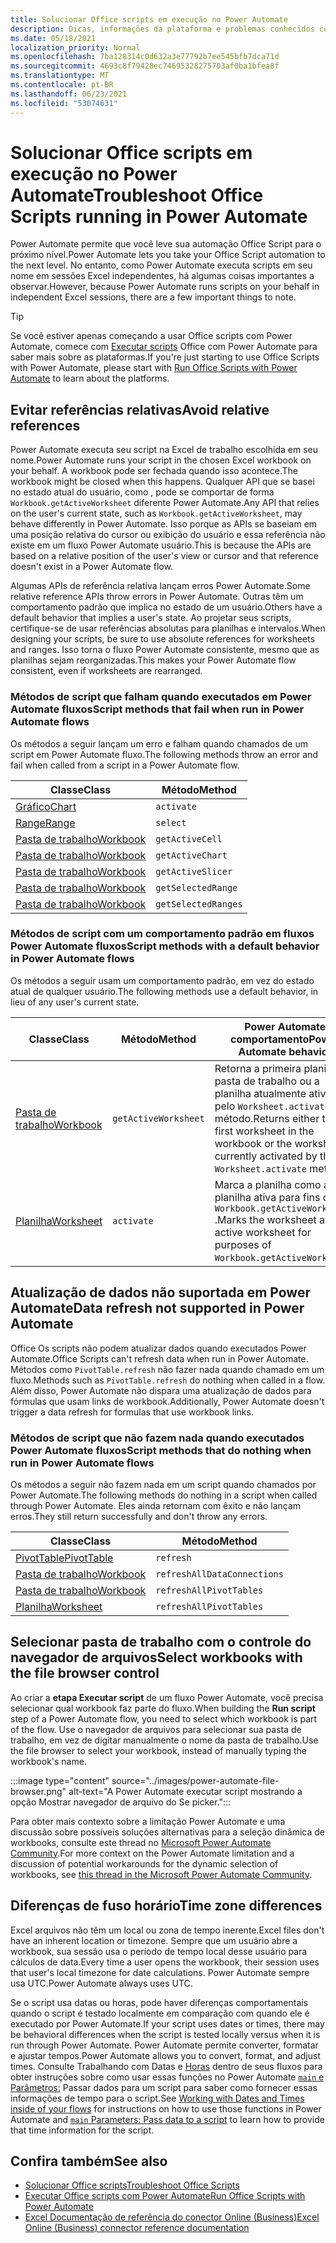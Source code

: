 ```yaml
---
title: Solucionar Office scripts em execução no Power Automate
description: Dicas, informações da plataforma e problemas conhecidos com a integração entre Office Scripts e Power Automate.
ms.date: 05/18/2021
localization_priority: Normal
ms.openlocfilehash: 7ba128314c0d632a3e77792b7ee545bfb7dca71d
ms.sourcegitcommit: 4693c8f79428ec74695328275703af0ba1bfea8f
ms.translationtype: MT
ms.contentlocale: pt-BR
ms.lasthandoff: 06/23/2021
ms.locfileid: "53074631"
---
```

# <a name="troubleshoot-office-scripts-running-in-power-automate"></a><span data-ttu-id="ef3a7-103">Solucionar Office scripts em execução no Power Automate</span><span class="sxs-lookup"><span data-stu-id="ef3a7-103">Troubleshoot Office Scripts running in Power Automate</span></span>

<span data-ttu-id="ef3a7-104">Power Automate permite que você leve sua automação Office Script para o próximo nível.</span><span class="sxs-lookup"><span data-stu-id="ef3a7-104">Power Automate lets you take your Office Script automation to the next level.</span></span> <span data-ttu-id="ef3a7-105">No entanto, como Power Automate executa scripts em seu nome em sessões Excel independentes, há algumas coisas importantes a observar.</span><span class="sxs-lookup"><span data-stu-id="ef3a7-105">However, because Power Automate runs scripts on your behalf in independent Excel sessions, there are a few important things to note.</span></span>

> [!TIP]
> <span data-ttu-id="ef3a7-106">Se você estiver apenas começando a usar Office scripts com Power Automate, comece com [Executar scripts](../develop/power-automate-integration.md) Office com Power Automate para saber mais sobre as plataformas.</span><span class="sxs-lookup"><span data-stu-id="ef3a7-106">If you're just starting to use Office Scripts with Power Automate, please start with [Run Office Scripts with Power Automate](../develop/power-automate-integration.md) to learn about the platforms.</span></span>

## <a name="avoid-relative-references"></a><span data-ttu-id="ef3a7-107">Evitar referências relativas</span><span class="sxs-lookup"><span data-stu-id="ef3a7-107">Avoid relative references</span></span>

<span data-ttu-id="ef3a7-108">Power Automate executa seu script na Excel de trabalho escolhida em seu nome.</span><span class="sxs-lookup"><span data-stu-id="ef3a7-108">Power Automate runs your script in the chosen Excel workbook on your behalf.</span></span> <span data-ttu-id="ef3a7-109">A workbook pode ser fechada quando isso acontece.</span><span class="sxs-lookup"><span data-stu-id="ef3a7-109">The workbook might be closed when this happens.</span></span> <span data-ttu-id="ef3a7-110">Qualquer API que se basei no estado atual do usuário, como , pode se comportar de forma `Workbook.getActiveWorksheet` diferente Power Automate.</span><span class="sxs-lookup"><span data-stu-id="ef3a7-110">Any API that relies on the user's current state, such as `Workbook.getActiveWorksheet`, may behave differently in Power Automate.</span></span> <span data-ttu-id="ef3a7-111">Isso porque as APIs se baseiam em uma posição relativa do cursor ou exibição do usuário e essa referência não existe em um fluxo Power Automate usuário.</span><span class="sxs-lookup"><span data-stu-id="ef3a7-111">This is because the APIs are based on a relative position of the user's view or cursor and that reference doesn't exist in a Power Automate flow.</span></span>

<span data-ttu-id="ef3a7-112">Algumas APIs de referência relativa lançam erros Power Automate.</span><span class="sxs-lookup"><span data-stu-id="ef3a7-112">Some relative reference APIs throw errors in Power Automate.</span></span> <span data-ttu-id="ef3a7-113">Outras têm um comportamento padrão que implica no estado de um usuário.</span><span class="sxs-lookup"><span data-stu-id="ef3a7-113">Others have a default behavior that implies a user's state.</span></span> <span data-ttu-id="ef3a7-114">Ao projetar seus scripts, certifique-se de usar referências absolutas para planilhas e intervalos.</span><span class="sxs-lookup"><span data-stu-id="ef3a7-114">When designing your scripts, be sure to use absolute references for worksheets and ranges.</span></span> <span data-ttu-id="ef3a7-115">Isso torna o fluxo Power Automate consistente, mesmo que as planilhas sejam reorganizadas.</span><span class="sxs-lookup"><span data-stu-id="ef3a7-115">This makes your Power Automate flow consistent, even if worksheets are rearranged.</span></span>

### <a name="script-methods-that-fail-when-run-in-power-automate-flows"></a><span data-ttu-id="ef3a7-116">Métodos de script que falham quando executados em Power Automate fluxos</span><span class="sxs-lookup"><span data-stu-id="ef3a7-116">Script methods that fail when run in Power Automate flows</span></span>

<span data-ttu-id="ef3a7-117">Os métodos a seguir lançam um erro e falham quando chamados de um script em Power Automate fluxo.</span><span class="sxs-lookup"><span data-stu-id="ef3a7-117">The following methods throw an error and fail when called from a script in a Power Automate flow.</span></span>

| <span data-ttu-id="ef3a7-118">Classe</span><span class="sxs-lookup"><span data-stu-id="ef3a7-118">Class</span></span> | <span data-ttu-id="ef3a7-119">Método</span><span class="sxs-lookup"><span data-stu-id="ef3a7-119">Method</span></span> |
|--|--|
| [<span data-ttu-id="ef3a7-120">Gráfico</span><span class="sxs-lookup"><span data-stu-id="ef3a7-120">Chart</span></span>](/javascript/api/office-scripts/excelscript/excelscript.chart) | `activate` |
| [<span data-ttu-id="ef3a7-121">Range</span><span class="sxs-lookup"><span data-stu-id="ef3a7-121">Range</span></span>](/javascript/api/office-scripts/excelscript/excelscript.range) | `select` |
| [<span data-ttu-id="ef3a7-122">Pasta de trabalho</span><span class="sxs-lookup"><span data-stu-id="ef3a7-122">Workbook</span></span>](/javascript/api/office-scripts/excelscript/excelscript.workbook) | `getActiveCell` |
| [<span data-ttu-id="ef3a7-123">Pasta de trabalho</span><span class="sxs-lookup"><span data-stu-id="ef3a7-123">Workbook</span></span>](/javascript/api/office-scripts/excelscript/excelscript.workbook) | `getActiveChart` |
| [<span data-ttu-id="ef3a7-124">Pasta de trabalho</span><span class="sxs-lookup"><span data-stu-id="ef3a7-124">Workbook</span></span>](/javascript/api/office-scripts/excelscript/excelscript.workbook) | `getActiveSlicer` |
| [<span data-ttu-id="ef3a7-125">Pasta de trabalho</span><span class="sxs-lookup"><span data-stu-id="ef3a7-125">Workbook</span></span>](/javascript/api/office-scripts/excelscript/excelscript.workbook) | `getSelectedRange` |
| [<span data-ttu-id="ef3a7-126">Pasta de trabalho</span><span class="sxs-lookup"><span data-stu-id="ef3a7-126">Workbook</span></span>](/javascript/api/office-scripts/excelscript/excelscript.workbook) | `getSelectedRanges` |

### <a name="script-methods-with-a-default-behavior-in-power-automate-flows"></a><span data-ttu-id="ef3a7-127">Métodos de script com um comportamento padrão em fluxos Power Automate fluxos</span><span class="sxs-lookup"><span data-stu-id="ef3a7-127">Script methods with a default behavior in Power Automate flows</span></span>

<span data-ttu-id="ef3a7-128">Os métodos a seguir usam um comportamento padrão, em vez do estado atual de qualquer usuário.</span><span class="sxs-lookup"><span data-stu-id="ef3a7-128">The following methods use a default behavior, in lieu of any user's current state.</span></span>

| <span data-ttu-id="ef3a7-129">Classe</span><span class="sxs-lookup"><span data-stu-id="ef3a7-129">Class</span></span> | <span data-ttu-id="ef3a7-130">Método</span><span class="sxs-lookup"><span data-stu-id="ef3a7-130">Method</span></span> | <span data-ttu-id="ef3a7-131">Power Automate comportamento</span><span class="sxs-lookup"><span data-stu-id="ef3a7-131">Power Automate behavior</span></span> |
|--|--|--|
| [<span data-ttu-id="ef3a7-132">Pasta de trabalho</span><span class="sxs-lookup"><span data-stu-id="ef3a7-132">Workbook</span></span>](/javascript/api/office-scripts/excelscript/excelscript.workbook) | `getActiveWorksheet` | <span data-ttu-id="ef3a7-133">Retorna a primeira planilha da pasta de trabalho ou a planilha atualmente ativada pelo `Worksheet.activate` método.</span><span class="sxs-lookup"><span data-stu-id="ef3a7-133">Returns either the first worksheet in the workbook or the worksheet currently activated by the `Worksheet.activate` method.</span></span> |
| [<span data-ttu-id="ef3a7-134">Planilha</span><span class="sxs-lookup"><span data-stu-id="ef3a7-134">Worksheet</span></span>](/javascript/api/office-scripts/excelscript/excelscript.worksheet) | `activate` | <span data-ttu-id="ef3a7-135">Marca a planilha como a planilha ativa para fins de `Workbook.getActiveWorksheet` .</span><span class="sxs-lookup"><span data-stu-id="ef3a7-135">Marks the worksheet as the active worksheet for purposes of `Workbook.getActiveWorksheet`.</span></span> |

## <a name="data-refresh-not-supported-in-power-automate"></a><span data-ttu-id="ef3a7-136">Atualização de dados não suportada em Power Automate</span><span class="sxs-lookup"><span data-stu-id="ef3a7-136">Data refresh not supported in Power Automate</span></span>

<span data-ttu-id="ef3a7-137">Office Os scripts não podem atualizar dados quando executados Power Automate.</span><span class="sxs-lookup"><span data-stu-id="ef3a7-137">Office Scripts can't refresh data when run in Power Automate.</span></span> <span data-ttu-id="ef3a7-138">Métodos como `PivotTable.refresh` não fazer nada quando chamado em um fluxo.</span><span class="sxs-lookup"><span data-stu-id="ef3a7-138">Methods such as `PivotTable.refresh` do nothing when called in a flow.</span></span> <span data-ttu-id="ef3a7-139">Além disso, Power Automate não dispara uma atualização de dados para fórmulas que usam links de workbook.</span><span class="sxs-lookup"><span data-stu-id="ef3a7-139">Additionally, Power Automate doesn't trigger a data refresh for formulas that use workbook links.</span></span>

### <a name="script-methods-that-do-nothing-when-run-in-power-automate-flows"></a><span data-ttu-id="ef3a7-140">Métodos de script que não fazem nada quando executados Power Automate fluxos</span><span class="sxs-lookup"><span data-stu-id="ef3a7-140">Script methods that do nothing when run in Power Automate flows</span></span>

<span data-ttu-id="ef3a7-141">Os métodos a seguir não fazem nada em um script quando chamados por Power Automate.</span><span class="sxs-lookup"><span data-stu-id="ef3a7-141">The following methods do nothing in a script when called through Power Automate.</span></span> <span data-ttu-id="ef3a7-142">Eles ainda retornam com êxito e não lançam erros.</span><span class="sxs-lookup"><span data-stu-id="ef3a7-142">They still return successfully and don't throw any errors.</span></span>

| <span data-ttu-id="ef3a7-143">Classe</span><span class="sxs-lookup"><span data-stu-id="ef3a7-143">Class</span></span> | <span data-ttu-id="ef3a7-144">Método</span><span class="sxs-lookup"><span data-stu-id="ef3a7-144">Method</span></span> |
|--|--|
| [<span data-ttu-id="ef3a7-145">PivotTable</span><span class="sxs-lookup"><span data-stu-id="ef3a7-145">PivotTable</span></span>](/javascript/api/office-scripts/excelscript/excelscript.pivottable) | `refresh` |
| [<span data-ttu-id="ef3a7-146">Pasta de trabalho</span><span class="sxs-lookup"><span data-stu-id="ef3a7-146">Workbook</span></span>](/javascript/api/office-scripts/excelscript/excelscript.workbook) | `refreshAllDataConnections` |
| [<span data-ttu-id="ef3a7-147">Pasta de trabalho</span><span class="sxs-lookup"><span data-stu-id="ef3a7-147">Workbook</span></span>](/javascript/api/office-scripts/excelscript/excelscript.workbook) | `refreshAllPivotTables` |
| [<span data-ttu-id="ef3a7-148">Planilha</span><span class="sxs-lookup"><span data-stu-id="ef3a7-148">Worksheet</span></span>](/javascript/api/office-scripts/excelscript/excelscript.worksheet) | `refreshAllPivotTables` |

## <a name="select-workbooks-with-the-file-browser-control"></a><span data-ttu-id="ef3a7-149">Selecionar pasta de trabalho com o controle do navegador de arquivos</span><span class="sxs-lookup"><span data-stu-id="ef3a7-149">Select workbooks with the file browser control</span></span>

<span data-ttu-id="ef3a7-150">Ao criar a **etapa Executar script** de um fluxo Power Automate, você precisa selecionar qual workbook faz parte do fluxo.</span><span class="sxs-lookup"><span data-stu-id="ef3a7-150">When building the **Run script** step of a Power Automate flow, you need to select which workbook is part of the flow.</span></span> <span data-ttu-id="ef3a7-151">Use o navegador de arquivos para selecionar sua pasta de trabalho, em vez de digitar manualmente o nome da pasta de trabalho.</span><span class="sxs-lookup"><span data-stu-id="ef3a7-151">Use the file browser to select your workbook, instead of manually typing the workbook's name.</span></span>

:::image type="content" source="../images/power-automate-file-browser.png" alt-text="A Power Automate executar script mostrando a opção Mostrar navegador de arquivo do Se picker.":::

<span data-ttu-id="ef3a7-153">Para obter mais contexto sobre a limitação Power Automate e uma discussão sobre possíveis soluções alternativas para a seleção dinâmica de workbooks, consulte este thread no [Microsoft Power Automate Community](https://powerusers.microsoft.com/t5/Power-Automate-Ideas/Allow-for-dynamic-quot-file-quot-value-for-excel-quot-get-a-row/idi-p/103091#).</span><span class="sxs-lookup"><span data-stu-id="ef3a7-153">For more context on the Power Automate limitation and a discussion of potential workarounds for the dynamic selection of workbooks, see [this thread in the Microsoft Power Automate Community](https://powerusers.microsoft.com/t5/Power-Automate-Ideas/Allow-for-dynamic-quot-file-quot-value-for-excel-quot-get-a-row/idi-p/103091#).</span></span>

## <a name="time-zone-differences"></a><span data-ttu-id="ef3a7-154">Diferenças de fuso horário</span><span class="sxs-lookup"><span data-stu-id="ef3a7-154">Time zone differences</span></span>

<span data-ttu-id="ef3a7-155">Excel arquivos não têm um local ou zona de tempo inerente.</span><span class="sxs-lookup"><span data-stu-id="ef3a7-155">Excel files don't have an inherent location or timezone.</span></span> <span data-ttu-id="ef3a7-156">Sempre que um usuário abre a workbook, sua sessão usa o período de tempo local desse usuário para cálculos de data.</span><span class="sxs-lookup"><span data-stu-id="ef3a7-156">Every time a user opens the workbook, their session uses that user's local timezone for date calculations.</span></span> <span data-ttu-id="ef3a7-157">Power Automate sempre usa UTC.</span><span class="sxs-lookup"><span data-stu-id="ef3a7-157">Power Automate always uses UTC.</span></span>

<span data-ttu-id="ef3a7-158">Se o script usa datas ou horas, pode haver diferenças comportamentais quando o script é testado localmente em comparação com quando ele é executado por Power Automate.</span><span class="sxs-lookup"><span data-stu-id="ef3a7-158">If your script uses dates or times, there may be behavioral differences when the script is tested locally versus when it is run through Power Automate.</span></span> <span data-ttu-id="ef3a7-159">Power Automate permite converter, formatar e ajustar tempos.</span><span class="sxs-lookup"><span data-stu-id="ef3a7-159">Power Automate allows you to convert, format, and adjust times.</span></span> <span data-ttu-id="ef3a7-160">Consulte Trabalhando com Datas e [Horas](https://flow.microsoft.com/blog/working-with-dates-and-times/) dentro de seus fluxos para obter instruções sobre como usar essas funções no Power Automate [ `main` e Parâmetros:](../develop/power-automate-integration.md#main-parameters-pass-data-to-a-script) Passar dados para um script para saber como fornecer essas informações de tempo para o script.</span><span class="sxs-lookup"><span data-stu-id="ef3a7-160">See [Working with Dates and Times inside of your flows](https://flow.microsoft.com/blog/working-with-dates-and-times/) for instructions on how to use those functions in Power Automate and [`main` Parameters: Pass data to a script](../develop/power-automate-integration.md#main-parameters-pass-data-to-a-script) to learn how to provide that time information for the script.</span></span>

## <a name="see-also"></a><span data-ttu-id="ef3a7-161">Confira também</span><span class="sxs-lookup"><span data-stu-id="ef3a7-161">See also</span></span>

- [<span data-ttu-id="ef3a7-162">Solucionar Office scripts</span><span class="sxs-lookup"><span data-stu-id="ef3a7-162">Troubleshoot Office Scripts</span></span>](troubleshooting.md)
- [<span data-ttu-id="ef3a7-163">Executar Office scripts com Power Automate</span><span class="sxs-lookup"><span data-stu-id="ef3a7-163">Run Office Scripts with Power Automate</span></span>](../develop/power-automate-integration.md)
- [<span data-ttu-id="ef3a7-164">Excel Documentação de referência do conector Online (Business)</span><span class="sxs-lookup"><span data-stu-id="ef3a7-164">Excel Online (Business) connector reference documentation</span></span>](/connectors/excelonlinebusiness/)
